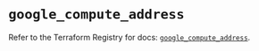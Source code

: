# `google_compute_address`

Refer to the Terraform Registry for docs: [`google_compute_address`](https://registry.terraform.io/providers/hashicorp/google-beta/6.33.0/docs/resources/google_compute_address).

